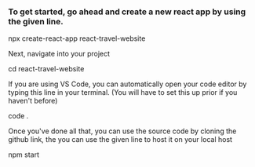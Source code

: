 ### To get started, go ahead and create a new react app by using the given line.

npx create-react-app react-travel-website

Next, navigate into your project

cd react-travel-website

If you are using VS Code, you can automatically open your code editor by typing this line in your terminal. (You will have to set this up prior if you haven't before)

code .

Once you've done all that, you can use the source code by cloning the github link,
the you can use the given line to host it on your local host

npm start